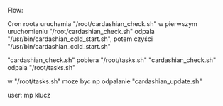 Flow:

Cron roota uruchamia "/root/cardashian_check.sh" 
    w pierwszym uruchomieniu "/root/cardashian_check.sh" odpala "/usr/bin/cardashian_cold_start.sh", potem czyści "/usr/bin/cardashian_cold_start.sh"

"cardashian_check.sh" pobiera "/root/tasks.sh"
"cardashian_check.sh" odpala "/root/tasks.sh"

w "/root/tasks.sh" moze byc np odpalanie "cardashian_update.sh"


user: mp
klucz